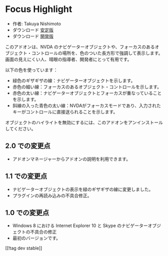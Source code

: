 # Focus Highlight #

* 作者: Takuya Nishimoto
* ダウンロード [安定版][2]
* ダウンロード [開発版][1]

このアドオンは、NVDA
のナビゲーターオブジェクトや、フォーカスのあるオブジェクト・コントロールの場所を、色のついた長方形で強調して表示します。画面の見えにくい人、晴眼の指導者、開発者にとって有用です。

以下の色を使っています：

* 緑色のギザギザの線：ナビゲーターオブジェクトを示します。
* 赤色の細い線：フォーカスのあるオブジェクト・コントロールを示します。
* 赤色の太い線：ナビゲーターオブジェクトとフォーカスが重なっていることを示します。
* 斜線の入った青色の太い線：NVDAがフォーカスモードであり、入力されたキーがコントロールに直接送られることを示します。

オブジェクトのハイライトを無効にするには、このアドオンをアンインストールしてください。

## 2.0 での変更点 ##

* アドオンマネージャーからアドオンの説明を利用できます。

## 1.1 での変更点 ##

* ナビゲーターオブジェクトの表示を緑のギザギザの線に変更しました。
* プラグインの再読み込みの不具合修正。

## 1.0 での変更点 ##

* Windows 8 における Internet Explorer 10 と Skype のナビゲーターオブジェクトの不具合の修正
* 最初のバージョンです。

[[!tag dev stable]]

[1]: http://addons.nvda-project.org/files/get.php?file=fh-dev

[2]: http://addons.nvda-project.org/files/get.php?file=fh
